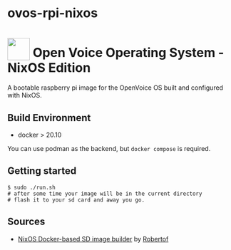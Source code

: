 # ovos-rpi-nixos

# <img src='https://camo.githubusercontent.com/48b782bbddb51b97cf2971fda5817080075f7799/68747470733a2f2f7261772e6769746861636b2e636f6d2f466f7274417765736f6d652f466f6e742d417765736f6d652f6d61737465722f737667732f736f6c69642f636f67732e737667' width='50' height='50' style='vertical-align:bottom'/> Open Voice Operating System - NixOS Edition

A bootable raspberry pi image for the OpenVoice OS built and configured with NixOS.


## Build Environment

* docker > 20.10

You can use podman as the backend, but `docker compose` is required.

## Getting started

```console
$ sudo ./run.sh
# after some time your image will be in the current directory
# flash it to your sd card and away you go.
```


## Sources

*  [NixOS Docker-based SD image builder](https://github.com/Robertof/nixos-docker-sd-image-builder/tree/master) by [Robertof](https://github.com/Robertof)
